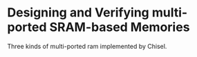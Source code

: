 # Designing and Verifying multi-ported SRAM-based Memories

Three kinds of multi-ported ram implemented by Chisel.
